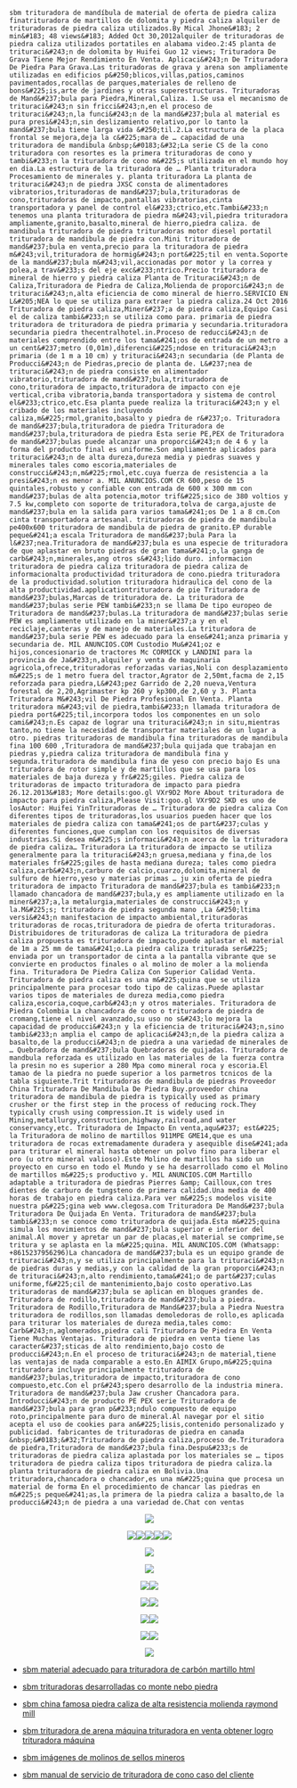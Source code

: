 
```
sbm trituradora de mandíbula de material de oferta de piedra caliza finatrituradora de martillos de dolomita y piedra caliza alquiler de trituradoras de piedra caliza utilizados.By Mical Jhone&#183; 2 min&#183; 48 views&#183; Added Oct 30,2012alquiler de trituradoras de piedra caliza utilizados portatiles en alabama video.2:45 planta de trituraci&#243;n de dolomita by Huifei Guo 12 views; Trituradora De Grava Tiene Mejor Rendimiento En Venta. Aplicaci&#243;n De Trituradora De Piedra Para Grava.Las trituradoras de grava y arena son ampliamente utilizadas en edificios p&#250;blicos,villas,patios,caminos pavimentados,rocallas de parques,materiales de relleno de bons&#225;is,arte de jardines y otras superestructuras. Trituradoras de Mand&#237;bula para Piedra,Mineral,Caliza. 1.Se usa el mecanismo de trituraci&#243;n sin fricci&#243;n,en el proceso de trituraci&#243;n,la funci&#243;n de la mand&#237;bula al material es pura presi&#243;n,sin deslizamiento relativo,por lo tanto la mand&#237;bula tiene larga vida &#250;til.2.La estructura de la placa frontal se mejora,deja la c&#225;mara de … capacidad de una trituradora de mandibula &nbsp;&#0183;&#32;La serie CS de la cono trituradora con resortes es la primera trituradoras de cono y tambi&#233;n la trituradora de cono m&#225;s utilizada en el mundo hoy en dia.La estructura de la trituradora de … Planta trituradora Procesamiento de minerales y. planta trituradora La planta de trituraci&#243;n de piedra JXSC consta de alimentadores vibratorios,trituradoras de mand&#237;bula,trituradoras de cono,trituradoras de impacto,pantallas vibratorias,cinta transportadora y panel de control el&#233;ctrico,etc.Tambi&#233;n tenemos una planta trituradora de piedra m&#243;vil,piedra trituradora ampliamente,granito,basalto,mineral de hierro,piedra caliza. de mandibula trituradora de piedra trituradoras motor diesel portatil trituradora de mandibula de piedra con.Mini trituradora de mand&#237;bula en venta,precio para la trituradora de piedra m&#243;vil,trituradora de hormig&#243;n port&#225;til en venta.Soporte de la mand&#237;bula m&#243;vil,accionadas por motor y la correa y polea,a trav&#233;s del eje exc&#233;ntrico.Precio trituradora de mineral de hierro y piedra caliza Planta de Trituraci&#243;n de Caliza,Trituradora de Piedra de Caliza,Molienda de proporci&#243;n de trituraci&#243;n,alta eficiencia de como mineral de hierro.SERVICIO EN L&#205;NEA lo que se utiliza para extraer la piedra caliza.24 Oct 2016 Trituradora de piedra caliza,Miner&#237;a de piedra caliza,Equipo Casi el de caliza tambi&#233;n se utiliza como para. primaria de piedra trituradora de trituradora de piedra primaria y secundaria.trituradora secundaria piedra thecentralhotel.in.Proceso de reducci&#243;n de materiales comprendido entre los tama&#241;os de entrada de un metro a un cent&#237;metro (0,01m),diferenci&#225;ndose en trituraci&#243;n primaria (de 1 m a 10 cm) y trituraci&#243;n secundaria (de Planta de Producci&#243;n de Piedras,precio de planta de. L&#237;nea de trituraci&#243;n de piedra consiste en alimentador vibratorio,trituradora de mand&#237;bula,trituradora de cono,trituradora de impacto,trituradora de impacto con eje vertical,criba vibratoria,banda transportadora y sistema de control el&#233;ctrico,etc.Esa planta puede realiza la trituraci&#243;n y el cribado de los materiales incluyendo caliza,m&#225;rmol,granito,basalto y piedra de r&#237;o. Trituradora de mand&#237;bula,trituradora de piedra Trituradora de mand&#237;bula,trituradora de piedra Esta serie PE,PEX de Trituradora de mand&#237;bulas puede alcanzar una proporci&#243;n de 4 6 y la forma del producto final es uniforme.Son ampliamente aplicados para trituraci&#243;n de alta dureza,dureza media y piedras suaves y minerales tales como escoria,materiales de construcci&#243;n,m&#225;rmol,etc.cuya fuerza de resistencia a la presi&#243;n es menor a. MIL ANUNCIOS.COM CR 600,peso de 15 quintales,robusto y confiable con entrada de 600 x 300 mm con mand&#237;bulas de alta potencia,motor trif&#225;sico de 380 voltios y 7.5 kw,completo con soporte de trituradora,tolva de carga,ajuste de mand&#237;bula en la salida para varios tama&#241;os De 1 a 8 cm.Con cinta transportadora artesanal. trituradoras de piedra de mandibula pe400x600 trituradora de mandibula de piedra de granito.EP durable peque&#241;a escala Trituradora de mand&#237;bula Para la l&#237;nea.Trituradora de mand&#237;bula es una especie de trituradora de que aplastar en bruto piedras de gran tama&#241;o,la ganga de carb&#243;n,minerales,ang otros s&#243;lido duro. informacion trituradora de piedra caliza trituradora de piedra caliza de informacionalta productividad trituradora de cono.piedra trituradora de la productividad.solution trituradora hidraulica del cono de la alta productividad.applicationtrituradora de pie Trituradora de mand&#237;bulas,Marcas de trituradora de. La trituradora de mand&#237;bulas serie PEW tambi&#233;n se llama De tipo europeo de Trituradora de mand&#237;bulas.La trituradora de mand&#237;bulas serie PEW es ampliamente utilizado en la miner&#237;a y en el reciclaje,canteras y de manejo de materiales.La trituradora de mand&#237;bula serie PEW es adecuado para la ense&#241;anza primaria y secundaria de. MIL ANUNCIOS.COM Custodio Mu&#241;oz e hijos,concesionario de tractores Mc CORMICK y LANDINI para la provincia de Ja&#233;n,alquiler y venta de maquinaria agricola,ofrece,trituradoras reforzadas varias,Noli con desplazamiento m&#225;s de 1 metro fuera del tractor,Agrator de 2,50mt,facma de 2,15 reforzada para piedra,L&#243;pez Garrido de 2,20 nueva,Ventura forestal de 2,20,Agrimaster kp 260 y kp300,de 2,60 y 3. Planta Trituradora M&#243;vil De Piedra Profesional En Venta. Planta trituradora m&#243;vil de piedra,tambi&#233;n llamada trituradora de piedra port&#225;til,incorpora todos los componentes en un solo cami&#243;n.Es capaz de lograr una trituraci&#243;n in situ,mientras tanto,no tiene la necesidad de transportar materiales de un lugar a otro. piedras trituradoras de mandibula fina trituradoras de mandibula fina 100 600 ,Trituradora de mand&#237;bula quijada que trabajan en piedras y,piedra caliza trituradora de mandibula fina y segunda.trituradora de mandibula fina de yeso con precio bajo Es una trituradora de rotor simple y de martillos que se usa para los materiales de baja dureza y fr&#225;giles. Piedra caliza de trituradoras de impacto trituradora de impacto para piedra 26.12.2013&#183; More details:goo.gl VXr9D2 More About trituradora de impacto para piedra caliza,Please Visit:goo.gl VXr9D2 SKD es uno de losAutor: Huifei YinTrituradoras de … Trituradora de piedra caliza Con diferentes tipos de trituradoras,los usuarios pueden hacer que los materiales de piedra caliza con tama&#241;os de part&#237;culas y diferentes funciones,que cumplan con los requisitos de diversas industrias.Si desea m&#225;s informaci&#243;n acerca de la trituradora de piedra caliza… Trituradora La trituradora de impacto se utiliza generalmente para la trituraci&#243;n gruesa,mediana y fina,de los materiales fr&#225;giles de hasta mediana dureza; tales como piedra caliza,carb&#243;n,carburo de calcio,cuarzo,dolomita,mineral de sulfuro de hierro,yeso y materias primas … ju xin oferta de piedra trituradora de impacto Trituradora de mand&#237;bula es tambi&#233;n llamado chancadora de mand&#237;bula,y es ampliamente utilizado en la miner&#237;a,la metalurgia,materiales de construcci&#243;n y la.M&#225;s; trituradora de piedra segunda mano ,La &#250;ltima versi&#243;n manifestacion de impacto ambiental,trituradoras trituradoras de rocas,trituradora de piedra de oferta trituradoras. Distribuidores de trituradoras de caliza La trituradora de piedra caliza propuesta es trituradora de impacto,puede aplastar el material de 1m a 25 mm de tama&#241;o.La piedra caliza triturada ser&#225; enviada por un transportador de cinta a la pantalla vibrante que se convierte en productos finales o al molino de moler a la molienda fina. Trituradora De Piedra Caliza Con Superior Calidad Venta. Trituradora de piedra caliza es una m&#225;quina que se utiliza principalmente para procesar todo tipo de calizas.Puede aplastar varios tipos de materiales de dureza media,como piedra caliza,escoria,coque,carb&#243;n y otros materiales. Trituradora de Piedra Colombia La chancadora de cono o trituradora de piedra de cromang,tiene el nivel avanzado,su uso no s&#243;lo mejora la capacidad de producci&#243;n y la eficiencia de trituraci&#243;n,sino tambi&#233;n amplia el campo de aplicaci&#243;n,de la piedra caliza a basalto,de la producci&#243;n de piedra a una variedad de minerales de … Quebradora de mand&#237;bula Quebradoras de quijadas. Trituradora de mandbula reforzada es utilizado en las materiales de la fuerza contra la presin no es superior a 280 Mpa como mineral roca y escoria.El tamao de la piedra no puede superior a los parmetros tcnicos de la tabla siguiente.Trit trituradoras de mandibula de piedras Proveedor China Trituradora De Mandibula De Piedra Buy.proveedor china trituradora de mandibula de piedra is typically used as primary crusher or the first step in the process of reducing rock.They typically crush using compression.It is widely used in Mining,metallurgy,construction,highway,railroad,and water conservancy,etc. Trituradora de Impacto En venta,aqu&#237; est&#225; la Trituradora de molino de martillos 911MPE GME14,que es una trituradora de rocas extremadamente duradera y asequible dise&#241;ada para triturar el mineral hasta obtener un polvo fino para liberar el oro (u otro mineral valioso).Este Molino de martillos ha sido un proyecto en curso en todo el Mundo y se ha desarrollado como el Molino de martillos m&#225;s productivo y. MIL ANUNCIOS.COM Martillo adaptable a trituradora de piedras Pierres &amp; Cailloux,con tres dientes de carburo de tungsteno de primera calidad.Una media de 400 horas de trabajo en piedra caliza.Para ver m&#225;s modelos visite nuestra p&#225;gina web www.clegosa.com Trituradora De Mand&#237;bula Trituradora De Quijada En Venta. Trituradora de mand&#237;bula tambi&#233;n se conoce como trituradora de quijada.Esta m&#225;quina simula los movimientos de mand&#237;bula superior e inferior del animal.Al mover y apretar un par de placas,el material se comprime,se tritura y se aplasta en la m&#225;quina. MIL ANUNCIOS.COM (Whatsapp: +8615237956296)La chancadora de mand&#237;bula es un equipo grande de trituraci&#243;n,y se utiliza principalmente para la trituraci&#243;n de piedras duras y medias,y con la calidad de la gran proporci&#243;n de trituraci&#243;n,alto rendimiento,tama&#241;o de part&#237;culas uniforme,f&#225;cil de mantenimiento,bajo costo operativo.Las trituradoras de mand&#237;bula se aplican en bloques grandes de. Trituradora de rodillo,trituradora de mand&#237;bula a piedra. Trituradora de Rodillo,Trituradora de Mand&#237;bula a Piedra Nuestra trituradora de rodillos,son llamadas demoledoras de rollo,es aplicada para triturar los materiales de dureza media,tales como: Carb&#243;n,aglomerados,piedra cali Trituradora De Piedra En Venta Tiene Muchas Ventajas. Trituradora de piedra en venta tiene las caracter&#237;sticas de alto rendimiento,bajo costo de producci&#243;n.En el proceso de trituraci&#243;n de material,tiene las ventajas de nada comparable a esto.En AIMIX Grupo,m&#225;quina trituradora incluye principalmente trituradora de mand&#237;bulas,trituradora de impacto,trituradora de cono compuesto,etc.Con el pr&#243;spero desarrollo de la industria minera. Trituradora de mand&#237;bula Jaw crusher Chancadora para. Introducci&#243;n de producto PE PEX serie Trituradora de mand&#237;bula para gran p&#233;ndulo compuesto de equipo roto,principalmente para duro de mineral.Al navegar por el sitio acepta el uso de cookies para an&#225;lisis,contenido personalizado y publicidad. fabricantes de trituradoras de piedra en canada &nbsp;&#0183;&#32;Trituradora de piedra caliza,proceso de.Trituradora de piedra,Trituradora de mand&#237;bula fina.Despu&#233;s de trituradoras de piedra caliza aplastada por los materiales se … tipos trituradora de piedra caliza tipos trituradora de piedra caliza.la planta trituradora de piedra caliza en Bolivia.Una trituradora,chancadora o chancador,es una m&#225;quina que procesa un material de forma En el procedimiento de chancar las piedras en m&#225;s peque&#241;as,la primera de la piedra caliza a basalto,de la producci&#243;n de piedra a una variedad de.Chat con ventas 
```

<div align="center">

<a href="https://es-crusher.shibang-china.com/github&k=sbm+trituradora+de+mand%C3%ADbula+de+material+de+oferta+de+piedra+caliza+fina"><img src="https://static.shibang-china.com/es/crusher/logo.jpg"></a>

<a href="https://es-crusher.shibang-china.com/github&k=sbm+trituradora+de+mand%C3%ADbula+de+material+de+oferta+de+piedra+caliza+fina"><img src="https://static.shibang-china.com/es/crusher/index.jpg"></a><a href="https://es-crusher.shibang-china.com/material.htmlgithub&k=sbm+trituradora+de+mand%C3%ADbula+de+material+de+oferta+de+piedra+caliza+fina"><img src="https://static.shibang-china.com/es/crusher/material.jpg"></a><a href="https://es-crusher.shibang-china.com/application.htmlgithub&k=sbm+trituradora+de+mand%C3%ADbula+de+material+de+oferta+de+piedra+caliza+fina"><img src="https://static.shibang-china.com/es/crusher/application.jpg"></a><a href="https://es-crusher.shibang-china.com/aboutus.htmlgithub&k=sbm+trituradora+de+mand%C3%ADbula+de+material+de+oferta+de+piedra+caliza+fina"><img src="https://static.shibang-china.com/es/crusher/aboutus.jpg"></a><a href="https://es-crusher.shibang-china.com/contact.htmlgithub&k=sbm+trituradora+de+mand%C3%ADbula+de+material+de+oferta+de+piedra+caliza+fina"><img src="https://static.shibang-china.com/es/crusher/contact.jpg"></a>

<a href="https://es-crusher.shibang-china.com/github&k=sbm+trituradora+de+mand%C3%ADbula+de+material+de+oferta+de+piedra+caliza+fina"><img src="https://static.shibang-china.com/es/crusher/banner.jpg"></a>

<a href="https://swt.shibang-china.com/github&k=sbm+trituradora+de+mand%C3%ADbula+de+material+de+oferta+de+piedra+caliza+fina"><img src="https://static.shibang-china.com/es/crusher/text.jpg"></a>

<a href="https://swt.shibang-china.com/github&k=sbm+trituradora+de+mand%C3%ADbula+de+material+de+oferta+de+piedra+caliza+fina"><img src="https://static.shibang-china.com/es/crusher/chat.jpg"></a><a href="https://es-crusher.shibang-china.com/contact.htmlgithub&k=sbm+trituradora+de+mand%C3%ADbula+de+material+de+oferta+de+piedra+caliza+fina"><img src="https://static.shibang-china.com/es/crusher/message.jpg"></a>

<a href="https://es-crusher.shibang-china.com/products/pe.htmlgithub&k=sbm+trituradora+de+mand%C3%ADbula+de+material+de+oferta+de+piedra+caliza+fina"><img src="https://static.shibang-china.com/es/crusher/pe.jpg"></a><a href="https://es-crusher.shibang-china.com/products/pf.htmlgithub&k=sbm+trituradora+de+mand%C3%ADbula+de+material+de+oferta+de+piedra+caliza+fina"><img src="https://static.shibang-china.com/es/crusher/pf.jpg"></a>

<a href="https://es-crusher.shibang-china.com/products/hpt.htmlgithub&k=sbm+trituradora+de+mand%C3%ADbula+de+material+de+oferta+de+piedra+caliza+fina"><img src="https://static.shibang-china.com/es/crusher/hpt.jpg"></a><a href="https://es-crusher.shibang-china.com/products/vsi.htmlgithub&k=sbm+trituradora+de+mand%C3%ADbula+de+material+de+oferta+de+piedra+caliza+fina"><img src="https://static.shibang-china.com/es/crusher/vsi.jpg"></a>

<a href="https://es-crusher.shibang-china.com/products/klv.htmlgithub&k=sbm+trituradora+de+mand%C3%ADbula+de+material+de+oferta+de+piedra+caliza+fina"><img src="https://static.shibang-china.com/es/crusher/klv.jpg"></a><a href="https://es-crusher.shibang-china.com/products/portable.htmlgithub&k=sbm+trituradora+de+mand%C3%ADbula+de+material+de+oferta+de+piedra+caliza+fina"><img src="https://static.shibang-china.com/es/crusher/portable.jpg"></a>

<a href="https://swt.shibang-china.com/github&k=sbm+trituradora+de+mand%C3%ADbula+de+material+de+oferta+de+piedra+caliza+fina"><img src="https://static.shibang-china.com/es/crusher/case.jpg"></a>

</div>


* [sbm material adecuado para trituradora de carbón martillo html](sbm%20material%20adecuado%20para%20trituradora%20de%20carb%C3%B3n%20martillo%20html.md)

* [sbm trituradoras desarrolladas co monte nebo piedra](sbm%20trituradoras%20desarrolladas%20co%20monte%20nebo%20piedra.md)

* [sbm china famosa piedra caliza de alta resistencia molienda raymond mill](sbm%20china%20famosa%20piedra%20caliza%20de%20alta%20resistencia%20molienda%20raymond%20mill.md)

* [sbm trituradora de arena máquina trituradora en venta obtener logro trituradora máquina](sbm%20trituradora%20de%20arena%20m%C3%A1quina%20trituradora%20en%20venta%20obtener%20logro%20trituradora%20m%C3%A1quina.md)

* [sbm imágenes de molinos de sellos mineros](sbm%20im%C3%A1genes%20de%20molinos%20de%20sellos%20mineros.md)

* [sbm manual de servicio de trituradora de cono caso del cliente](sbm%20manual%20de%20servicio%20de%20trituradora%20de%20cono%20caso%20del%20cliente.md)